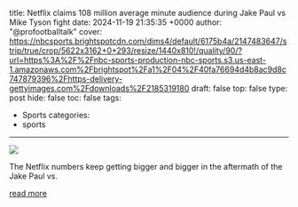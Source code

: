 title: Netflix claims 108 million average minute audience during Jake Paul vs Mike Tyson fight
date: 2024-11-19 21:35:35 +0000
author: "@profootballtalk"
cover: https://nbcsports.brightspotcdn.com/dims4/default/6175b4a/2147483647/strip/true/crop/5622x3162+0+293/resize/1440x810!/quality/90/?url=https%3A%2F%2Fnbc-sports-production-nbc-sports.s3.us-east-1.amazonaws.com%2Fbrightspot%2Fa1%2F04%2F40fa76694d4b8ac9d8c747879396%2Fhttps-delivery-gettyimages.com%2Fdownloads%2F2185319180
draft: false
top: false
type: post
hide: false
toc: false
tags:
  - Sports
categories:
  - sports
---

![](https://nbcsports.brightspotcdn.com/dims4/default/6175b4a/2147483647/strip/true/crop/5622x3162+0+293/resize/1440x810!/quality/90/?url=https%3A%2F%2Fnbc-sports-production-nbc-sports.s3.us-east-1.amazonaws.com%2Fbrightspot%2Fa1%2F04%2F40fa76694d4b8ac9d8c747879396%2Fhttps-delivery-gettyimages.com%2Fdownloads%2F2185319180)

The Netflix numbers keep getting bigger and bigger in the aftermath of the Jake Paul vs.

[read more](https://www.nbcsports.com/nfl/profootballtalk/rumor-mill/news/netflix-claims-108-million-average-minute-audience-during-jake-paul-vs-mike-tyson-fight)
